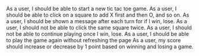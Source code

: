 As a user, I should be able to start a new tic tac toe game.
As a user, I should be able to click on a square to add X first and then O, and so on.
As a user, I should be shown a message after each turn for if I win, lose.
As a user, I should not be able to click the same square twice.
As a user, I should not be able to continue playing once I win, lose.
As a user, I should be able to play the game again without refreshing the page
As a user, my score should increase or decrease by 1 point based on winning and losing a game.
